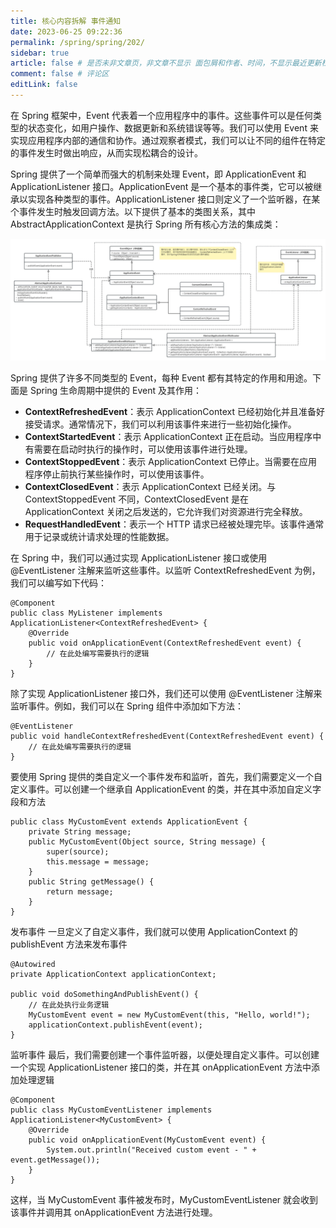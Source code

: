 ```yaml
---
title: 核心内容拆解 事件通知
date: 2023-06-25 09:22:36
permalink: /spring/spring/202/
sidebar: true
article: false # 是否未非文章页，非文章不显示 面包屑和作者、时间，不显示最近更新栏，不会参与到最近更新文章的数据计算中
comment: false # 评论区
editLink: false
---
```

在 Spring 框架中，Event 代表着一个应用程序中的事件。这些事件可以是任何类型的状态变化，如用户操作、数据更新和系统错误等等。我们可以使用 Event 来实现应用程序内部的通信和协作。通过观察者模式，我们可以让不同的组件在特定的事件发生时做出响应，从而实现松耦合的设计。

Spring 提供了一个简单而强大的机制来处理 Event，即 ApplicationEvent 和 ApplicationListener 接口。ApplicationEvent 是一个基本的事件类，它可以被继承以实现各种类型的事件。ApplicationListener 接口则定义了一个监听器，在某个事件发生时触发回调方法。以下提供了基本的类图关系，其中 AbstractApplicationContext 是执行 Spring 所有核心方法的集成类：

![](/assets/img/spring/202/img.jpg)

Spring 提供了许多不同类型的 Event，每种 Event 都有其特定的作用和用途。下面是 Spring 生命周期中提供的 Event 及其作用：
* **ContextRefreshedEvent**：表示 ApplicationContext 已经初始化并且准备好接受请求。通常情况下，我们可以利用该事件来进行一些初始化操作。
* **ContextStartedEvent**：表示 ApplicationContext 正在启动。当应用程序中有需要在启动时执行的操作时，可以使用该事件进行处理。
* **ContextStoppedEvent**：表示 ApplicationContext 已停止。当需要在应用程序停止前执行某些操作时，可以使用该事件。
* **ContextClosedEvent**：表示 ApplicationContext 已经关闭。与 ContextStoppedEvent 不同，ContextClosedEvent 是在ApplicationContext 关闭之后发送的，它允许我们对资源进行完全释放。
* **RequestHandledEvent**：表示一个 HTTP 请求已经被处理完毕。该事件通常用于记录或统计请求处理的性能数据。

在 Spring 中，我们可以通过实现 ApplicationListener 接口或使用 @EventListener 注解来监听这些事件。以监听 ContextRefreshedEvent 为例，我们可以编写如下代码：
```
@Component
public class MyListener implements ApplicationListener<ContextRefreshedEvent> {
    @Override
    public void onApplicationEvent(ContextRefreshedEvent event) {
        // 在此处编写需要执行的逻辑
    }
}
```
除了实现 ApplicationListener 接口外，我们还可以使用 @EventListener 注解来监听事件。例如，我们可以在 Spring 组件中添加如下方法：
```
@EventListener
public void handleContextRefreshedEvent(ContextRefreshedEvent event) {
    // 在此处编写需要执行的逻辑
}
```
要使用 Spring 提供的类自定义一个事件发布和监听，首先，我们需要定义一个自定义事件。可以创建一个继承自 ApplicationEvent 的类，并在其中添加自定义字段和方法
```
public class MyCustomEvent extends ApplicationEvent {
    private String message;
    public MyCustomEvent(Object source, String message) {
        super(source);
        this.message = message;
    }
    public String getMessage() {
        return message;
    }
}
```
发布事件 一旦定义了自定义事件，我们就可以使用 ApplicationContext 的 publishEvent 方法来发布事件
```
@Autowired
private ApplicationContext applicationContext;

public void doSomethingAndPublishEvent() {
    // 在此处执行业务逻辑
    MyCustomEvent event = new MyCustomEvent(this, "Hello, world!");
    applicationContext.publishEvent(event);
}
```
监听事件 最后，我们需要创建一个事件监听器，以便处理自定义事件。可以创建一个实现 ApplicationListener 接口的类，并在其 onApplicationEvent 方法中添加处理逻辑
```
@Component
public class MyCustomEventListener implements ApplicationListener<MyCustomEvent> {
    @Override
    public void onApplicationEvent(MyCustomEvent event) {
        System.out.println("Received custom event - " + event.getMessage());
    }
}
```
这样，当 MyCustomEvent 事件被发布时，MyCustomEventListener 就会收到该事件并调用其 onApplicationEvent 方法进行处理。